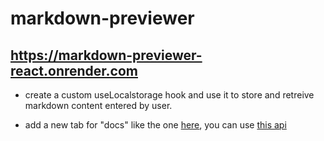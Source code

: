 # markdown-previewer
## https://markdown-previewer-react.onrender.com


- create a custom useLocalstorage hook and use it to store and retreive markdown content entered by user.

- add a new tab for "docs" like the one [here](https://ahmed0saber.github.io/markdown-previewer-with-oop/), you can use [this api](https://www.markdownguide.org/api/v1/)
